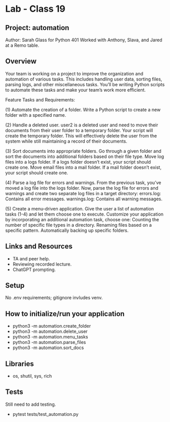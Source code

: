 # Lab - Class 19
## Project: automation

Author: Sarah Glass for Python 401
Worked with Anthony, Slava, and Jared at a Remo table.

## Overview

Your team is working on a project to improve the organization and automation of various tasks. This includes handling user data, sorting files, parsing logs, and other miscellaneous tasks. You’ll be writing Python scripts to automate these tasks and make your team’s work more efficient.

Feature Tasks and Requirements:

(1) Automate the creation of a folder.
Write a Python script to create a new folder with a specified name.

(2) Handle a deleted user.
user2 is a deleted user and need to move their documents from their user folder to a temporary folder. Your script will create the temporary folder. This will effectively delete the user from the system while still maintaining a record of their documents.

(3) Sort documents into appropriate folders.
Go through a given folder and sort the documents into additional folders based on their file type.
Move log files into a logs folder. If a logs folder doesn’t exist, your script should create one.
Move email files into a mail folder. If a mail folder doesn’t exist, your script should create one.

(4) Parse a log file for errors and warnings.
From the previous task, you’ve moved a log file into the logs folder. Now, parse the log file for errors and warnings and create two separate log files in a target directory:
errors.log: Contains all error messages.
warnings.log: Contains all warning messages.

(5) Create a menu-driven application.
Give the user a list of automation tasks (1-4) and let them choose one to execute. Customize your application by incorporating an additional automation task, choose one:
Counting the number of specific file types in a directory.
Renaming files based on a specific pattern.
Automatically backing up specific folders.

## Links and Resources

* TA and peer help.
* Reviewing recorded lecture.
* ChatGPT prompting.


## Setup

No .env requirements; gitignore invludes venv.

## How to initialize/run your application

* python3 -m automation.create_folder
* python3 -m automation.delete_user
* python3 -m automation.menu_tasks
* python3 -m automation.parse_files
* python3 -m automation.sort_docs

## Libraries

* os, shutil, sys, rich

## Tests

Still need to add testing.

* pytest tests/test_automation.py